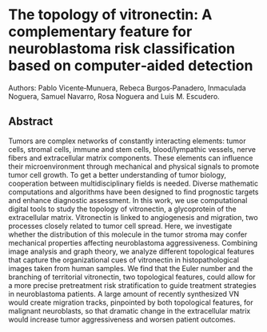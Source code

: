 # The topology of vitronectin: A complementary feature for neuroblastoma risk classification based on computer‐aided detection

Authors: Pablo Vicente‐Munuera, Rebeca Burgos‐Panadero, Inmaculada Noguera, Samuel Navarro, Rosa Noguera and Luis M. Escudero.

## Abstract

Tumors are complex networks of constantly interacting elements: tumor cells, stromal cells, immune and stem cells, blood/lympathic vessels, nerve fibers and extracellular matrix components. These elements can influence their microenvironment through mechanical and physical signals to promote tumor cell growth. To get a better understanding of tumor biology, cooperation between multidisciplinary fields is needed. Diverse mathematic computations and algorithms have been designed to find prognostic targets and enhance diagnostic assessment. In this work, we use computational digital tools to study the topology of vitronectin, a glycoprotein of the extracellular matrix. Vitronectin is linked to angiogenesis and migration, two processes closely related to tumor cell spread. Here, we investigate whether the distribution of this molecule in the tumor stroma may confer mechanical properties affecting neuroblastoma aggressiveness. Combining image analysis and graph theory, we analyze different topological features that capture the organizational cues of vitronectin in histopathological images taken from human samples. We find that the Euler number and the branching of territorial vitronectin, two topological features, could allow for a more precise pretreatment risk stratification to guide treatment strategies in neuroblastoma patients. A large amount of recently synthesized VN would create migration tracks, pinpointed by both topological features, for malignant neuroblasts, so that dramatic change in the extracellular matrix would increase tumor aggressiveness and worsen patient outcomes.
